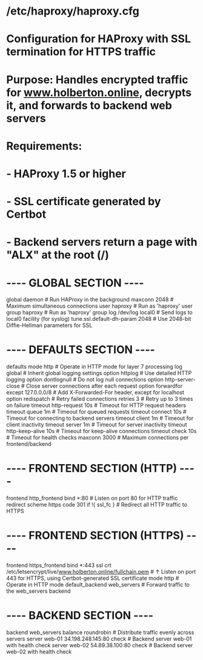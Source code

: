 # /etc/haproxy/haproxy.cfg
# Configuration for HAProxy with SSL termination for HTTPS traffic
# Purpose: Handles encrypted traffic for www.holberton.online, decrypts it, and forwards to backend web servers
# Requirements:
#   - HAProxy 1.5 or higher
#   - SSL certificate generated by Certbot
#   - Backend servers return a page with "ALX" at the root (/)

# ---- GLOBAL SECTION ----
global
    daemon                   # Run HAProxy in the background
    maxconn 2048             # Maximum simultaneous connections
    user haproxy             # Run as 'haproxy' user
    group haproxy            # Run as 'haproxy' group
    log /dev/log local0      # Send logs to local0 facility (for syslog)
    tune.ssl.default-dh-param 2048  # Use 2048-bit Diffie-Hellman parameters for SSL

# ---- DEFAULTS SECTION ----
defaults
    mode http                          # Operate in HTTP mode for layer 7 processing
    log global                         # Inherit global logging settings
    option httplog                     # Use detailed HTTP logging
    option dontlognull                 # Do not log null connections
    option http-server-close           # Close server connections after each request
    option forwardfor except 127.0.0.0/8  # Add X-Forwarded-For header, except for localhost
    option redispatch                  # Retry failed connections
    retries 3                          # Retry up to 3 times on failure
    timeout http-request 10s          # Timeout for HTTP request headers
    timeout queue 1m                  # Timeout for queued requests
    timeout connect 10s               # Timeout for connecting to backend servers
    timeout client 1m                 # Timeout for client inactivity
    timeout server 1m                 # Timeout for server inactivity
    timeout http-keep-alive 10s       # Timeout for keep-alive connections
    timeout check 10s                 # Timeout for health checks
    maxconn 3000                      # Maximum connections per frontend/backend

# ---- FRONTEND SECTION (HTTP) ----
frontend http_frontend
    bind *:80                        # Listen on port 80 for HTTP traffic
    redirect scheme https code 301 if !{ ssl_fc }  # Redirect all HTTP traffic to HTTPS

# ---- FRONTEND SECTION (HTTPS) ----
frontend https_frontend
    bind *:443 ssl crt /etc/letsencrypt/live/www.holberton.online/fullchain.pem
    # ↑ Listen on port 443 for HTTPS, using Certbot-generated SSL certificate
    mode http                        # Operate in HTTP mode
    default_backend web_servers       # Forward traffic to the web_servers backend

# ---- BACKEND SECTION ----
backend web_servers
    balance roundrobin               # Distribute traffic evenly across servers
    server web-01 34.198.248.145:80 check  # Backend server web-01 with health check
    server web-02 54.89.38.100:80 check    # Backend server web-02 with health check